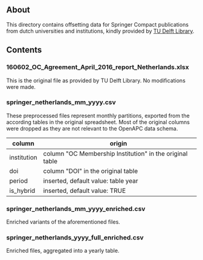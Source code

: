 ## About

This directory contains offsetting data for Springer Compact publications from dutch universities and institutions, kindly provided by [TU Delft Library](http://www.library.tudelft.nl/en/).

## Contents

### 160602_OC_Agreement_April_2016_report_Netherlands.xlsx

This is the original file as provided by TU Delft Library. No modifications were made.

### springer_netherlands_mm_yyyy.csv

These preprocessed files represent monthly partitions, exported from the according tables in the original spreadsheet. Most of the original columns were dropped as they are not relevant to the OpenAPC data schema.

column      | origin
------------|---------------------------------------------------------
institution | column "OC Membership Institution" in the original table
doi         | column "DOI" in the original table
period      | inserted, default value: table year
is_hybrid   | inserted, default value: TRUE

### springer_netherlands_mm_yyyy_enriched.csv

Enriched variants of the aforementioned files.

### springer_netherlands_yyyy_full_enriched.csv

Enriched files, aggregated into a yearly table.
